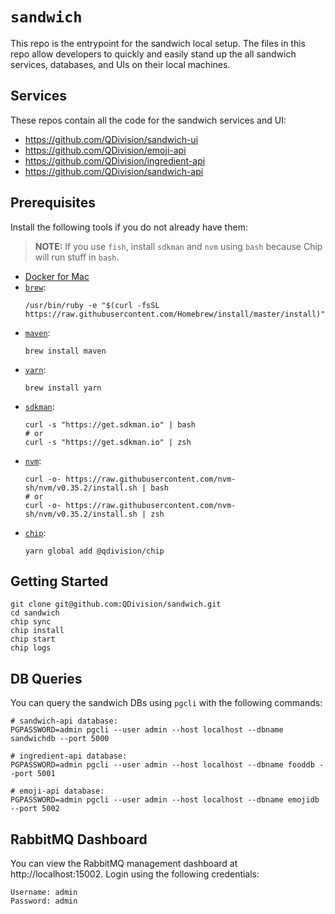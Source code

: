 # `sandwich`

This repo is the entrypoint for the sandwich local setup. The files in this repo allow developers to quickly and easily stand up the all sandwich services, databases, and UIs on their local machines.

## Services

These repos contain all the code for the sandwich services and UI:

- https://github.com/QDivision/sandwich-ui
- https://github.com/QDivision/emoji-api
- https://github.com/QDivision/ingredient-api
- https://github.com/QDivision/sandwich-api

## Prerequisites

Install the following tools if you do not already have them:

> **NOTE:** If you use `fish`, install `sdkman` and `nvm` using `bash` because Chip will run stuff in `bash`.

- [Docker for Mac](https://docs.docker.com/docker-for-mac/install/)
- [`brew`](https://brew.sh/):
  ```
  /usr/bin/ruby -e "$(curl -fsSL https://raw.githubusercontent.com/Homebrew/install/master/install)"
  ```
- [`maven`](https://maven.apache.org/):
  ```
  brew install maven
  ```
- [`yarn`](https://yarnpkg.com/lang/en/):
  ```
  brew install yarn
  ```
- [`sdkman`](https://sdkman.io/):
  ```
  curl -s "https://get.sdkman.io" | bash
  # or
  curl -s "https://get.sdkman.io" | zsh
  ```
- [`nvm`](https://github.com/nvm-sh/nvm):
  ```
  curl -o- https://raw.githubusercontent.com/nvm-sh/nvm/v0.35.2/install.sh | bash
  # or
  curl -o- https://raw.githubusercontent.com/nvm-sh/nvm/v0.35.2/install.sh | zsh
  ```
- [`chip`](https://github.com/QDivision/chip):
  ```
  yarn global add @qdivision/chip
  ```

## Getting Started

```
git clone git@github.com:QDivision/sandwich.git
cd sandwich
chip sync
chip install
chip start
chip logs
```

## DB Queries

You can query the sandwich DBs using `pgcli` with the following commands:

```
# sandwich-api database:
PGPASSWORD=admin pgcli --user admin --host localhost --dbname sandwichdb --port 5000

# ingredient-api database:
PGPASSWORD=admin pgcli --user admin --host localhost --dbname fooddb --port 5001

# emoji-api database:
PGPASSWORD=admin pgcli --user admin --host localhost --dbname emojidb --port 5002
```

## RabbitMQ Dashboard

You can view the RabbitMQ management dashboard at http://localhost:15002. Login using the following credentials:

```
Username: admin
Password: admin
```
